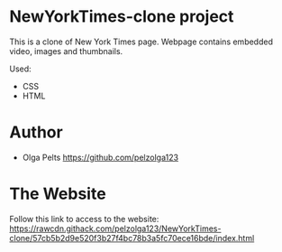 # NewYorkTimes-clone project

This is a clone of New York Times page. Webpage contains embedded video, images and thumbnails.

Used:
* CSS
* HTML

# Author
* Olga Pelts https://github.com/pelzolga123

# The Website

Follow this link to access to the website: https://rawcdn.githack.com/pelzolga123/NewYorkTimes-clone/57cb5b2d9e520f3b27f4bc78b3a5fc70ece16bde/index.html
